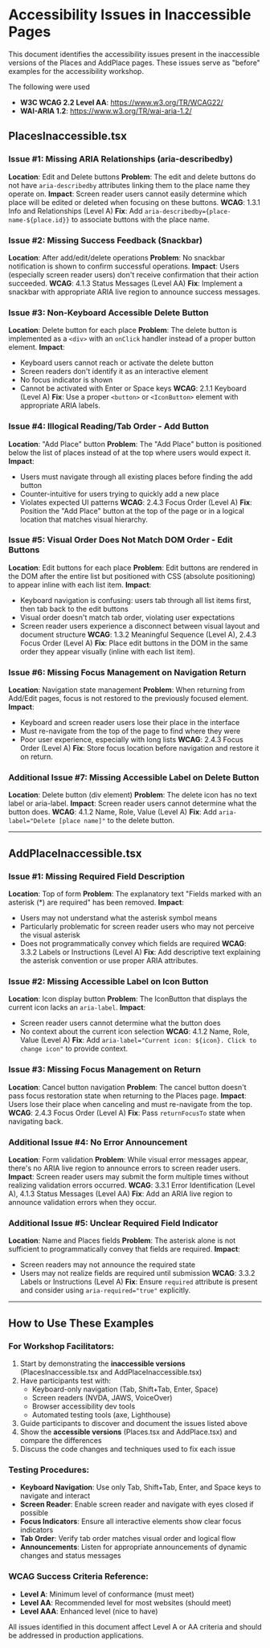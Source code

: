 # Accessibility Issues in Inaccessible Pages

This document identifies the accessibility issues present in the inaccessible versions of the Places and AddPlace pages. These issues serve as "before" examples for the accessibility workshop.

The following were used 

- **W3C WCAG 2.2 Level AA**: https://www.w3.org/TR/WCAG22/
- **WAI-ARIA 1.2**: https://www.w3.org/TR/wai-aria-1.2/

## PlacesInaccessible.tsx

### Issue #1: Missing ARIA Relationships (aria-describedby)

**Location**: Edit and Delete buttons
**Problem**: The edit and delete buttons do not have `aria-describedby` attributes linking them to the place name they operate on.
**Impact**: Screen reader users cannot easily determine which place will be edited or deleted when focusing on these buttons.
**WCAG**: 1.3.1 Info and Relationships (Level A)
**Fix**: Add `aria-describedby={place-name-${place.id}}` to associate buttons with the place name.

### Issue #2: Missing Success Feedback (Snackbar)

**Location**: After add/edit/delete operations
**Problem**: No snackbar notification is shown to confirm successful operations.
**Impact**: Users (especially screen reader users) don't receive confirmation that their action succeeded.
**WCAG**: 4.1.3 Status Messages (Level AA)
**Fix**: Implement a snackbar with appropriate ARIA live region to announce success messages.

### Issue #3: Non-Keyboard Accessible Delete Button

**Location**: Delete button for each place
**Problem**: The delete button is implemented as a `<div>` with an `onClick` handler instead of a proper button element.
**Impact**:

- Keyboard users cannot reach or activate the delete button
- Screen readers don't identify it as an interactive element
- No focus indicator is shown
- Cannot be activated with Enter or Space keys
**WCAG**: 2.1.1 Keyboard (Level A)
**Fix**: Use a proper `<button>` or `<IconButton>` element with appropriate ARIA labels.

### Issue #4: Illogical Reading/Tab Order - Add Button

**Location**: "Add Place" button
**Problem**: The "Add Place" button is positioned below the list of places instead of at the top where users would expect it.
**Impact**:

- Users must navigate through all existing places before finding the add button
- Counter-intuitive for users trying to quickly add a new place
- Violates expected UI patterns
**WCAG**: 2.4.3 Focus Order (Level A)
**Fix**: Position the "Add Place" button at the top of the page or in a logical location that matches visual hierarchy.

### Issue #5: Visual Order Does Not Match DOM Order - Edit Buttons

**Location**: Edit buttons for each place
**Problem**: Edit buttons are rendered in the DOM after the entire list but positioned with CSS (absolute positioning) to appear inline with each list item.
**Impact**:

- Keyboard navigation is confusing: users tab through all list items first, then tab back to the edit buttons
- Visual order doesn't match tab order, violating user expectations
- Screen reader users experience a disconnect between visual layout and document structure
**WCAG**: 1.3.2 Meaningful Sequence (Level A), 2.4.3 Focus Order (Level A)
**Fix**: Place edit buttons in the DOM in the same order they appear visually (inline with each list item).

### Issue #6: Missing Focus Management on Navigation Return

**Location**: Navigation state management
**Problem**: When returning from Add/Edit pages, focus is not restored to the previously focused element.
**Impact**:

- Keyboard and screen reader users lose their place in the interface
- Must re-navigate from the top of the page to find where they were
- Poor user experience, especially with long lists
**WCAG**: 2.4.3 Focus Order (Level A)
**Fix**: Store focus location before navigation and restore it on return.

### Additional Issue #7: Missing Accessible Label on Delete Button

**Location**: Delete button (div element)
**Problem**: The delete icon has no text label or aria-label.
**Impact**: Screen reader users cannot determine what the button does.
**WCAG**: 4.1.2 Name, Role, Value (Level A)
**Fix**: Add `aria-label="Delete [place name]"` to the delete button.

---

## AddPlaceInaccessible.tsx

### Issue #1: Missing Required Field Description

**Location**: Top of form
**Problem**: The explanatory text "Fields marked with an asterisk (*) are required" has been removed.
**Impact**:

- Users may not understand what the asterisk symbol means
- Particularly problematic for screen reader users who may not perceive the visual asterisk
- Does not programmatically convey which fields are required
**WCAG**: 3.3.2 Labels or Instructions (Level A)
**Fix**: Add descriptive text explaining the asterisk convention or use proper ARIA attributes.

### Issue #2: Missing Accessible Label on Icon Button

**Location**: Icon display button
**Problem**: The IconButton that displays the current icon lacks an `aria-label`.
**Impact**:

- Screen reader users cannot determine what the button does
- No context about the current icon selection
**WCAG**: 4.1.2 Name, Role, Value (Level A)
**Fix**: Add `aria-label="Current icon: ${icon}. Click to change icon"` to provide context.

### Issue #3: Missing Focus Management on Return

**Location**: Cancel button navigation
**Problem**: The cancel button doesn't pass focus restoration state when returning to the Places page.
**Impact**: Users lose their place when canceling and must re-navigate from the top.
**WCAG**: 2.4.3 Focus Order (Level A)
**Fix**: Pass `returnFocusTo` state when navigating back.

### Additional Issue #4: No Error Announcement

**Location**: Form validation
**Problem**: While visual error messages appear, there's no ARIA live region to announce errors to screen reader users.
**Impact**: Screen reader users may submit the form multiple times without realizing validation errors occurred.
**WCAG**: 3.3.1 Error Identification (Level A), 4.1.3 Status Messages (Level AA)
**Fix**: Add an ARIA live region to announce validation errors when they occur.

### Additional Issue #5: Unclear Required Field Indicator

**Location**: Name and Places fields
**Problem**: The asterisk alone is not sufficient to programmatically convey that fields are required.
**Impact**:

- Screen readers may not announce the required state
- Users may not realize fields are required until submission
**WCAG**: 3.3.2 Labels or Instructions (Level A)
**Fix**: Ensure `required` attribute is present and consider using `aria-required="true"` explicitly.

---

## How to Use These Examples

### For Workshop Facilitators:

1. Start by demonstrating the **inaccessible versions** (PlacesInaccessible.tsx and AddPlaceInaccessible.tsx)
2. Have participants test with:
   - Keyboard-only navigation (Tab, Shift+Tab, Enter, Space)
   - Screen readers (NVDA, JAWS, VoiceOver)
   - Browser accessibility dev tools
   - Automated testing tools (axe, Lighthouse)
3. Guide participants to discover and document the issues listed above
4. Show the **accessible versions** (Places.tsx and AddPlace.tsx) and compare the differences
5. Discuss the code changes and techniques used to fix each issue

### Testing Procedures:

- **Keyboard Navigation**: Use only Tab, Shift+Tab, Enter, and Space keys to navigate and interact
- **Screen Reader**: Enable screen reader and navigate with eyes closed if possible
- **Focus Indicators**: Ensure all interactive elements show clear focus indicators
- **Tab Order**: Verify tab order matches visual order and logical flow
- **Announcements**: Listen for appropriate announcements of dynamic changes and status messages

### WCAG Success Criteria Reference:

- **Level A**: Minimum level of conformance (must meet)
- **Level AA**: Recommended level for most websites (should meet)
- **Level AAA**: Enhanced level (nice to have)

All issues identified in this document affect Level A or AA criteria and should be addressed in production applications.
